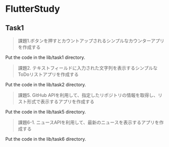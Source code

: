 # FlutterStudy
## Task1
> 課題1.ボタンを押すとカウントアップされるシンプルなカウンターアプリを作成する

Put the code in the lib/task1 directory.

> 課題2. テキストフィールドに入力された文字列を表示するシンプルなToDoリストアプリを作成する

Put the code in the lib/task2 directory.

> 課題5. GitHub APIを利用して、指定したリポジトリの情報を取得し、リスト形式で表示するアプリを作成する

Put the code in the lib/task5 directory.

> 課題6-1. ニュースAPIを利用して、最新のニュースを表示するアプリを作成する

Put the code in the lib/task6 directory. 